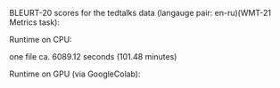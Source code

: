 BLEURT-20 scores for the tedtalks data (langauge pair: en-ru)(WMT-21 Metrics task):

Runtime on CPU:

one file ca. 6089.12 seconds (101.48 minutes)

Runtime on GPU (via GoogleColab):
